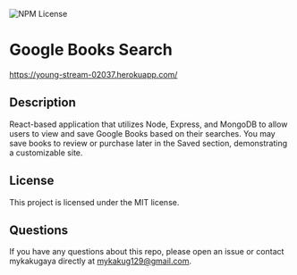 ![NPM License](https://img.shields.io/static/v1?label=license&message=MIT&color=brightgreen)

# Google Books Search
https://young-stream-02037.herokuapp.com/

## Description
React-based application that utilizes Node, Express, and MongoDB to allow users to view and save Google Books based on their searches. You may save books to review or purchase later in the Saved section, demonstrating a customizable site.

## License
This project is licensed under the MIT license.

## Questions
If you have any questions about this repo, please open an issue or contact mykakugaya directly at mykakug129@gmail.com.